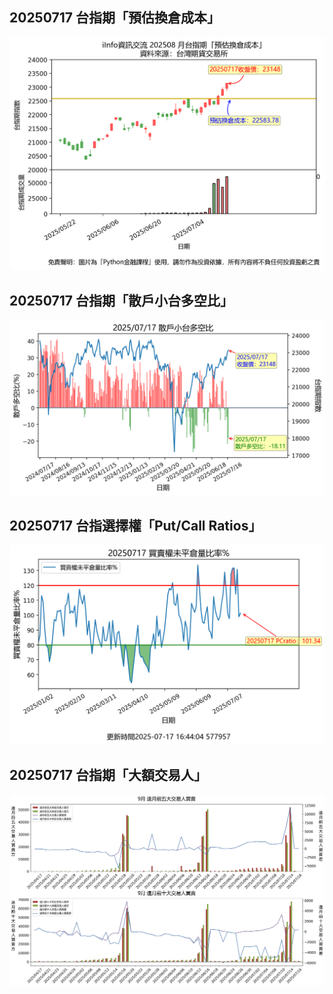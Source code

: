 ## 20250717 台指期「預估換倉成本」
![](images/txfcost.png)

## 20250717 台指期「散戶小台多空比」
![](images/bbiri.png)

## 20250717 台指選擇權「Put/Call Ratios」
![](images/pcratio.png)

## 20250717 台指期「大額交易人」
![](images/blocktrade.png)

